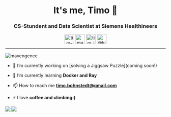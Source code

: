 <h1 align="center">It's me, Timo 👋</h1>
<center>
<h3 align="center">CS-Stundent and Data Scientist at Siemens Healthineers</h3>
</center>

<p align="center">
<a href="https://www.linkedin.com/in/bohniti/ka" target="blank"><img align="center" src="https://cdn.jsdelivr.net/npm/simple-icons@3.0.1/icons/linkedin.svg" alt="tim-löhr-821ba8188" height="30" width="30" /></a>
<a href="https://www.kaggle.com/beantown" target="blank"><img align="center" src="https://cdn.jsdelivr.net/npm/simple-icons@3.0.1/icons/kaggle.svg" alt="mavengence" height="30" width="30" /></a>
<a href="https://www.instagram.com/beantown1992/" target="blank"><img align="center" src="https://cdn.jsdelivr.net/npm/simple-icons@3.0.1/icons/instagram.svg" alt="tim_loehr27" height="30" width="30" /></a>
<a href="https://timo-bohnstedt.medium.com" target="blank"><img align="center" src="https://cdn.jsdelivr.net/npm/simple-icons@3.0.1/icons/medium.svg" alt="@kingloehr2" height="30" width="30" /></a>
</p>
<hr>

<p align="left"> <img src="https://komarev.com/ghpvc/?username=mavengence" alt="mavengence" /> </p>

- 🔭 I’m currently working on [solving a Jiggsaw Puzzle](coming soon!)

- 🌱 I’m currently learning **Docker and Ray**

- 📫 How to reach me **timo.bohnstedt@gmail.com**

- ⚡ I love **coffee and climbing:)**

<a href="https://github.com/dfuchss/">
  <img align="left" src="https://github-readme-stats.vercel.app/api?username=bohniti&show_icons=true&line_height=32&hide=stars&hide_rank=true" />
</a>
<a href="https://github.com/dfuchss/">
  <img align="left" src="https://github-readme-stats.vercel.app/api/top-langs/?username=bohniti&show_icons=true&hide=shell" />
</a>

